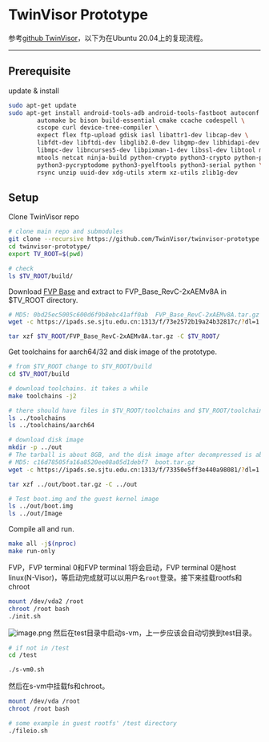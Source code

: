 # TwinVisor Prototype
参考[github TwinVisor](https://github.com/TwinVisor/twinvisor-prototype)，以下为在Ubuntu 20.04上的复现流程。

---

## Prerequisite
update & install
```bash
sudo apt-get update
sudo apt-get install android-tools-adb android-tools-fastboot autoconf \
        automake bc bison build-essential cmake ccache codespell \
        cscope curl device-tree-compiler \
        expect flex ftp-upload gdisk iasl libattr1-dev libcap-dev \
        libfdt-dev libftdi-dev libglib2.0-dev libgmp-dev libhidapi-dev \
        libmpc-dev libncurses5-dev libpixman-1-dev libssl-dev libtool make \
        mtools netcat ninja-build python-crypto python3-crypto python-pyelftools \
        python3-pycryptodome python3-pyelftools python3-serial python \
        rsync unzip uuid-dev xdg-utils xterm xz-utils zlib1g-dev
```
## Setup
Clone TwinVisor repo
```bash
# clone main repo and submodules
git clone --recursive https://github.com/TwinVisor/twinvisor-prototype.git
cd twinvisor-prototype/
export TV_ROOT=$(pwd)

# check
ls $TV_ROOT/build/
```
Download [FVP Base](https://ipads.se.sjtu.edu.cn:1313/f/73e2572b19a24b32817c/?dl=1) and extract to FVP_Base_RevC-2xAEMv8A in $TV_ROOT directory.
```bash
# MD5: 0bd25ec5005c600d6f9b8ebc41aff0ab  FVP_Base_RevC-2xAEMv8A.tar.gz
wget -c https://ipads.se.sjtu.edu.cn:1313/f/73e2572b19a24b32817c/?dl=1 -O $TV_ROOT/FVP_Base_RevC-2xAEMv8A.tar.gz

tar xzf $TV_ROOT/FVP_Base_RevC-2xAEMv8A.tar.gz -C $TV_ROOT/
```
Get toolchains for aarch64/32 and disk image of the prototype. 
```bash
# from $TV_ROOT change to $TV_ROOT/build
cd $TV_ROOT/build

# download toolchains. it takes a while
make toolchains -j2

# there should have files in $TV_ROOT/toolchains and $TV_ROOT/toolchains/aarch64
ls ../toolchains
ls ../toolchains/aarch64

# download disk image
mkdir -p ../out
# The tarball is about 8GB, and the disk image after decompressed is about 40GB
# MD5: c16d78505fa16a8520ee08a05d1debf7  boot.tar.gz
wget -c https://ipads.se.sjtu.edu.cn:1313/f/73350e5ff3e440a98081/?dl=1 -O ../out/boot.tar.gz

tar xzf ../out/boot.tar.gz -C ../out

# Test boot.img and the guest kernel image
ls ../out/boot.img
ls ../out/Image
```
Compile all and run.
```bash
make all -j$(nproc)
make run-only
```
FVP，FVP terminal 0和FVP terminal 1将会启动，FVP terminal 0是host linux(N-Visor)，等启动完成就可以以用户名`root`登录。接下来挂载rootfs和chroot
```bash
mount /dev/vda2 /root
chroot /root bash
./init.sh
```
![image.png](https://cdn.nlark.com/yuque/0/2022/png/28021771/1671448311514-1f968c9b-3bdd-4bce-a4ae-70e050922430.png#averageHue=%23141414&clientId=u5546e5e0-a0db-4&crop=0&crop=0&crop=1&crop=1&from=paste&height=395&id=u870ef42e&margin=%5Bobject%20Object%5D&name=image.png&originHeight=790&originWidth=1050&originalType=binary&ratio=1&rotation=0&showTitle=false&size=230484&status=done&style=none&taskId=u14da8c9e-f920-485d-aed7-b04c286de19&title=&width=525)
然后在test目录中启动s-vm，上一步应该会自动切换到test目录。
```bash
# if not in /test
cd /test

./s-vm0.sh
```
然后在s-vm中挂载fs和chroot。
```bash
mount /dev/vda /root
chroot /root bash

# some example in guest rootfs' /test directory
./fileio.sh
```
